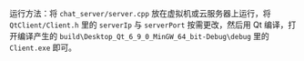 运行方法：将 `chat_server/server.cpp` 放在虚拟机或云服务器上运行，将 `QtClient/Client.h` 里的 `serverIp` 与 `serverPort` 按需更改，然后用 Qt 编译，打开编译产生的 `build\Desktop_Qt_6_9_0_MinGW_64_bit-Debug\debug` 里的 `Client.exe` 即可。